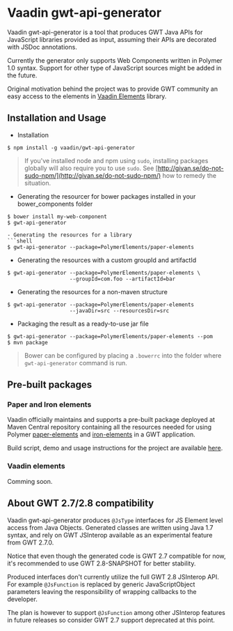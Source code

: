 # Vaadin gwt-api-generator

Vaadin gwt-api-generator is a tool that produces GWT Java APIs for JavaScript libraries provided as input, assuming their APIs are decorated with JSDoc annotations.

Currently the generator only supports Web Components written in Polymer 1.0 syntax. Support for other type of JavaScript sources might be added in the future.

Original motivation behind the project was to provide GWT community an easy access to the elements in [Vaadin Elements](https://github.com/vaadin/vaadin-elements) library.

## Installation and Usage

- Installation
```shell
$ npm install -g vaadin/gwt-api-generator
```
> If you've installed node and npm using `sudo`, installing packages globally will also require you to use `sudo`. See [http://givan.se/do-not-sudo-npm/](http://givan.se/do-not-sudo-npm/) how to remedy the situation.

- Generating the resourcer for bower packages installed in your bower_components folder
```shell
$ bower install my-web-component
$ gwt-api-generator

- Generating the resources for a library
```shell
$ gwt-api-generator --package=PolymerElements/paper-elements
```
- Generating the resources with a custom groupId and artifactId
```shell
$ gwt-api-generator --package=PolymerElements/paper-elements \
                    --groupId=com.foo --artifactId=bar
```
- Generating the resources for a non-maven structure
```shell
$ gwt-api-generator --package=PolymerElements/paper-elements
                    --javaDir=src --resourcesDir=src
```
- Packaging the result as a ready-to-use jar file
```shell
$ gwt-api-generator --package=PolymerElements/paper-elements --pom
$ mvn package
```

> Bower can be configured by placing a `.bowerrc` into the folder where `gwt-api-generator` command is run.

## Pre-built packages

### Paper and Iron elements

Vaadin officially maintains and supports a pre-built package deployed at Maven Central repository containing all the resources needed for using Polymer [paper-elements](https://elements.polymer-project.org/browse?package=paper-elements) and [iron-elements](https://elements.polymer-project.org/browse?package=iron-elements) in a GWT application.

Build script, demo and usage instructions for the project are available [here](https://github.com/vaadin/gwt-polymer-elements).

### Vaadin elements

Comming soon.

## About GWT 2.7/2.8 compatibility

Vaadin gwt-api-generator produces `@JsType` interfaces for JS Element level access from Java Objects.
Generated classes are written using Java 1.7 syntax, and rely on GWT JSInterop available as an experimental feature from GWT 2.7.0.

Notice that even though the generated code is GWT 2.7 compatible for now, it's recommended to use GWT 2.8-SNAPSHOT for better stability.

Produced interfaces don't currently utilize the full GWT 2.8 JSInterop API. For example `@JsFunction` is replaced by generic JavaScriptObject parameters leaving the responsibility of wrapping callbacks to the developer.

The plan is however to support `@JsFunction` among other JSInterop features in future releases so consider GWT 2.7 support deprecated at this point.
